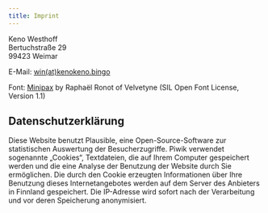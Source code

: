 ```yaml
---
title: Imprint
---
```


Keno Westhoff  
Bertuchstraße 29  
99423 Weimar

E-Mail: [win(at)kenokeno.bingo](mailto:win@kenokeno.bingo)  

Font: [Minipax](http://velvetyne.fr/fonts/minipax/) by Raphaël Ronot of Velvetyne (SIL Open Font License, Version 1.1)

## Datenschutzerklärung

Diese Website benutzt Plausible, eine Open-Source-Software zur statistischen Auswertung der Besucherzugriffe. Piwik verwendet sogenannte „Cookies“, Textdateien, die auf Ihrem Computer gespeichert werden und die eine Analyse der Benutzung der Website durch Sie ermöglichen. Die durch den Cookie erzeugten Informationen über Ihre Benutzung dieses Internetangebotes werden auf dem Server des Anbieters in Finnland gespeichert. Die IP-Adresse wird sofort nach der Verarbeitung und vor deren Speicherung anonymisiert.
